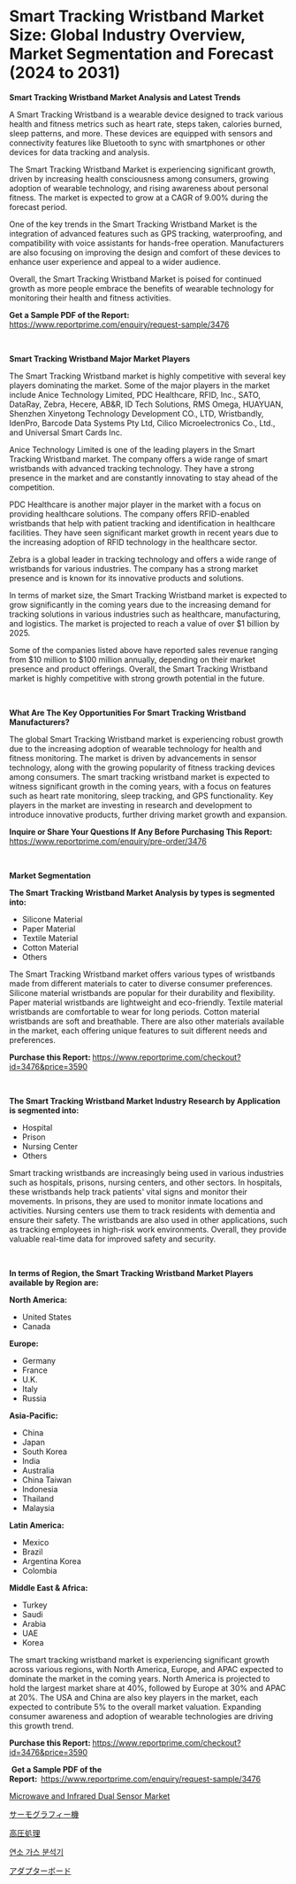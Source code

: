 <p><h1>Smart Tracking Wristband Market Size: Global Industry Overview, Market Segmentation and Forecast (2024 to 2031)</h1></p><p><strong>Smart Tracking Wristband Market Analysis and Latest Trends</strong></p>
<p><p>A Smart Tracking Wristband is a wearable device designed to track various health and fitness metrics such as heart rate, steps taken, calories burned, sleep patterns, and more. These devices are equipped with sensors and connectivity features like Bluetooth to sync with smartphones or other devices for data tracking and analysis.</p><p>The Smart Tracking Wristband Market is experiencing significant growth, driven by increasing health consciousness among consumers, growing adoption of wearable technology, and rising awareness about personal fitness. The market is expected to grow at a CAGR of 9.00% during the forecast period.</p><p>One of the key trends in the Smart Tracking Wristband Market is the integration of advanced features such as GPS tracking, waterproofing, and compatibility with voice assistants for hands-free operation. Manufacturers are also focusing on improving the design and comfort of these devices to enhance user experience and appeal to a wider audience.</p><p>Overall, the Smart Tracking Wristband Market is poised for continued growth as more people embrace the benefits of wearable technology for monitoring their health and fitness activities.</p></p>
<p><strong>Get a Sample PDF of the Report:&nbsp;</strong> <a href="https://www.reportprime.com/enquiry/request-sample/3476">https://www.reportprime.com/enquiry/request-sample/3476</a></p>
<p>&nbsp;</p>
<p><strong>Smart Tracking Wristband Major Market Players</strong></p>
<p><p>The Smart Tracking Wristband market is highly competitive with several key players dominating the market. Some of the major players in the market include Anice Technology Limited, PDC Healthcare, RFID, Inc., SATO, DataRay, Zebra, Hecere, AB&R, ID Tech Solutions, RMS Omega, HUAYUAN, Shenzhen Xinyetong Technology Development CO., LTD, Wristbandly, IdenPro, Barcode Data Systems Pty Ltd, Cilico Microelectronics Co., Ltd., and Universal Smart Cards Inc.</p><p>Anice Technology Limited is one of the leading players in the Smart Tracking Wristband market. The company offers a wide range of smart wristbands with advanced tracking technology. They have a strong presence in the market and are constantly innovating to stay ahead of the competition.</p><p>PDC Healthcare is another major player in the market with a focus on providing healthcare solutions. The company offers RFID-enabled wristbands that help with patient tracking and identification in healthcare facilities. They have seen significant market growth in recent years due to the increasing adoption of RFID technology in the healthcare sector.</p><p>Zebra is a global leader in tracking technology and offers a wide range of wristbands for various industries. The company has a strong market presence and is known for its innovative products and solutions.</p><p>In terms of market size, the Smart Tracking Wristband market is expected to grow significantly in the coming years due to the increasing demand for tracking solutions in various industries such as healthcare, manufacturing, and logistics. The market is projected to reach a value of over $1 billion by 2025.</p><p>Some of the companies listed above have reported sales revenue ranging from $10 million to $100 million annually, depending on their market presence and product offerings. Overall, the Smart Tracking Wristband market is highly competitive with strong growth potential in the future.</p></p>
<p>&nbsp;</p>
<p><strong>What Are The Key Opportunities For Smart Tracking Wristband Manufacturers?</strong></p>
<p><p>The global Smart Tracking Wristband market is experiencing robust growth due to the increasing adoption of wearable technology for health and fitness monitoring. The market is driven by advancements in sensor technology, along with the growing popularity of fitness tracking devices among consumers. The smart tracking wristband market is expected to witness significant growth in the coming years, with a focus on features such as heart rate monitoring, sleep tracking, and GPS functionality. Key players in the market are investing in research and development to introduce innovative products, further driving market growth and expansion.</p></p>
<p><strong>Inquire or Share Your Questions If Any Before Purchasing This Report:</strong> <a href="https://www.reportprime.com/enquiry/pre-order/3476">https://www.reportprime.com/enquiry/pre-order/3476</a></p>
<p>&nbsp;</p>
<p><strong>Market Segmentation</strong></p>
<p><strong>The Smart Tracking Wristband Market Analysis by types is segmented into:</strong></p>
<p><ul><li>Silicone Material</li><li>Paper Material</li><li>Textile Material</li><li>Cotton Material</li><li>Others</li></ul></p>
<p><p>The Smart Tracking Wristband market offers various types of wristbands made from different materials to cater to diverse consumer preferences. Silicone material wristbands are popular for their durability and flexibility. Paper material wristbands are lightweight and eco-friendly. Textile material wristbands are comfortable to wear for long periods. Cotton material wristbands are soft and breathable. There are also other materials available in the market, each offering unique features to suit different needs and preferences.</p></p>
<p><strong>Purchase this Report:&nbsp;</strong><a href="https://www.reportprime.com/checkout?id=3476&price=3590">https://www.reportprime.com/checkout?id=3476&price=3590</a></p>
<p>&nbsp;</p>
<p><strong>The Smart Tracking Wristband Market Industry Research by Application is segmented into:</strong></p>
<p><ul><li>Hospital</li><li>Prison</li><li>Nursing Center</li><li>Others</li></ul></p>
<p><p>Smart tracking wristbands are increasingly being used in various industries such as hospitals, prisons, nursing centers, and other sectors. In hospitals, these wristbands help track patients' vital signs and monitor their movements. In prisons, they are used to monitor inmate locations and activities. Nursing centers use them to track residents with dementia and ensure their safety. The wristbands are also used in other applications, such as tracking employees in high-risk work environments. Overall, they provide valuable real-time data for improved safety and security.</p></p>
<p>&nbsp;</p>
<p><strong>In terms of Region, the Smart Tracking Wristband Market Players available by Region are:</strong></p>
<p>
    <p> <strong> North America: </strong>
        <ul>
            <li>United States</li>
            <li>Canada</li>
        </ul>
        </p> 
    <p> <strong> Europe: </strong>
        <ul>
            <li>Germany</li>
            <li>France</li>
            <li>U.K.</li>
            <li>Italy</li>
            <li>Russia</li>
        </ul>
        </p> 
    <p> <strong> Asia-Pacific: </strong>
        <ul>
            <li>China</li>
            <li>Japan</li>
            <li>South Korea</li>
            <li>India</li>
            <li>Australia</li>
            <li>China Taiwan</li>
            <li>Indonesia</li>
            <li>Thailand</li>
            <li>Malaysia</li>
        </ul>
        </p> 
    <p> <strong> Latin America: </strong>
        <ul>
            <li>Mexico</li>
            <li>Brazil</li>
            <li>Argentina Korea</li>
            <li>Colombia</li>
        </ul>
        </p> 
    <p> <strong> Middle East & Africa: </strong>
        <ul>
            <li>Turkey</li>
            <li>Saudi</li>
            <li>Arabia</li>
            <li>UAE</li>
            <li>Korea</li>
        </ul>
    </p>
    </p>
<p><p>The smart tracking wristband market is experiencing significant growth across various regions, with North America, Europe, and APAC expected to dominate the market in the coming years. North America is projected to hold the largest market share at 40%, followed by Europe at 30% and APAC at 20%. The USA and China are also key players in the market, each expected to contribute 5% to the overall market valuation. Expanding consumer awareness and adoption of wearable technologies are driving this growth trend.</p></p>
<p><strong>Purchase this Report: </strong><a href="https://www.reportprime.com/checkout?id=3476&price=3590">https://www.reportprime.com/checkout?id=3476&price=3590</a></p>
<p>&nbsp;<strong>Get a Sample PDF of the Report:&nbsp;&nbsp;</strong><a href="https://www.reportprime.com/enquiry/request-sample/3476">https://www.reportprime.com/enquiry/request-sample/3476</a></p>
<p><strong></strong></p>
<p><p><a href="https://github.com/fiixsa/Market-Research-Report-List-2/blob/main/microwave-and-infrared-dual-sensor-market.md">Microwave and Infrared Dual Sensor Market</a></p><p><a href="https://medium.com/@ryleebauch2023/%E3%82%B5%E3%83%BC%E3%83%A2%E3%82%B0%E3%83%A9%E3%83%95%E3%82%A3%E3%83%BC%E3%83%9E%E3%82%B7%E3%83%B3%E5%B8%82%E5%A0%B4%E3%82%B7%E3%82%A7%E3%82%A2%E3%81%AE%E9%80%B2%E5%8C%96%E3%81%A8%E5%B8%82%E5%A0%B4%E6%88%90%E9%95%B7%E3%81%AE%E3%83%88%E3%83%AC%E3%83%B3%E3%83%89-2024%E5%B9%B4%E3%81%8B%E3%82%892031%E5%B9%B4%E3%81%BE%E3%81%A7-10ff33b20e2f">サーモグラフィー機</a></p><p><a href="https://github.com/AriMuller2009/Market-Research-Report-List-1/blob/main/840075114383.md">高圧処理</a></p><p><a href="https://medium.com/@lowellleke20231/%EC%97%B0%EC%86%8C-%EA%B0%80%EC%8A%A4-%EB%B6%84%EC%84%9D%EA%B8%B0-%EC%8B%9C%EC%9E%A5-%EC%9C%A0%ED%98%95-%EC%A0%81%EC%9A%A9-%EB%B6%84%EC%95%BC-%EB%B0%8F-%EC%A7%80%EB%A6%AC%EC%97%90-%EB%8C%80%ED%95%9C-%ED%8F%AC%EA%B4%84%EC%A0%81-%ED%8F%89%EA%B0%80-0f7eca5802db">연소 가스 분석기</a></p><p><a href="https://medium.com/@lindakreitz2023/%E3%82%A2%E3%83%80%E3%83%97%E3%82%BF%E3%83%BC%E3%83%9C%E3%83%BC%E3%83%89%E5%B8%82%E5%A0%B4%E3%81%AF-%E5%B8%82%E5%A0%B4%E3%82%B7%E3%82%A7%E3%82%A2-%E3%82%B5%E3%82%A4%E3%82%BA-%E3%81%8A%E3%82%88%E3%81%B32031%E5%B9%B4%E3%81%BE%E3%81%A7%E3%81%AE%E4%BA%88%E6%B8%AC%E3%81%AB%E7%84%A6%E7%82%B9%E3%82%92%E5%90%88%E3%82%8F%E3%81%9B%E3%81%A6%E3%81%84%E3%81%BE%E3%81%99-9772a016bbcb">アダプターボード</a></p></p>